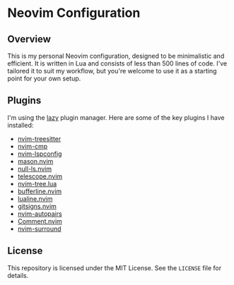 # Neovim Configuration

## Overview

This is my personal Neovim configuration, designed to be minimalistic and efficient. It is written in Lua and consists of less than 500 lines of code. I've tailored it to suit my workflow, but you're welcome to use it as a starting point for your own setup.

## Plugins

I'm using the [lazy](https://github.com/folke/lazy.nvim) plugin manager. Here are some of the key plugins I have installed:

- [nvim-treesitter](https://github.com/nvim-treesitter/nvim-treesitter)
- [nvim-cmp](https://github.com/hrsh7th/nvim-cmp)
- [nvim-lspconfig](https://github.com/neovim/nvim-lspconfig)
- [mason.nvim](https://github.com/williamboman/mason.nvim)
- [null-ls.nvim](https://github.com/jose-elias-alvarez/null-ls.nvim)
- [telescope.nvim](https://github.com/nvim-telescope/telescope.nvim)
- [nvim-tree.lua](https://github.com/nvim-tree/nvim-tree.lua)
- [bufferline.nvim](https://github.com/akinsho/bufferline.nvim)
- [lualine.nvim](https://github.com/nvim-lualine/lualine.nvim)
- [gitsigns.nvim](https://github.com/lewis6991/gitsigns.nvim)
- [nvim-autopairs](https://github.com/windwp/nvim-autopairs)
- [Comment.nvim](https://github.com/numToStr/Comment.nvim)
- [nvim-surround](https://github.com/kylechui/nvim-surround)

## License

This repository is licensed under the MIT License. See the `LICENSE` file for details.
